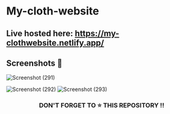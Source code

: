 # My-cloth-website

## Live hosted here: https://my-clothwebsite.netlify.app/
## Screenshots 📸






![Screenshot (291)](https://user-images.githubusercontent.com/109847669/216962411-697c0bca-fae7-4063-99f7-2489c0c3ec54.png)

![Screenshot (292)](https://user-images.githubusercontent.com/109847669/216962418-06bbfacf-a60b-4709-b457-2d074c02105e.png)
![Screenshot (293)](https://user-images.githubusercontent.com/109847669/216963607-9c3ed23f-e9b9-4be2-a5a5-9a14a3601002.png)

<h3 align="center"> DON'T FORGET TO ⭐ THIS REPOSITORY !!
</h3> 
